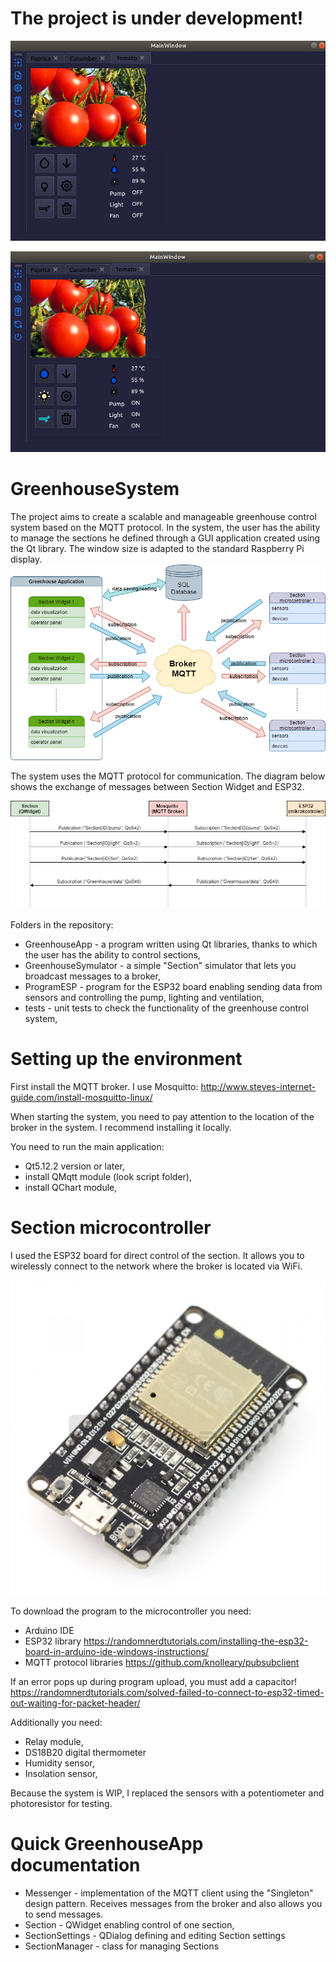 # The project is under development!

![](Others/Foto/Presentation1.PNG)

![](Others/Foto/Presentation2.PNG)

# GreenhouseSystem

The project aims to create a scalable and manageable greenhouse control system based on the MQTT protocol. In the system, the user has the ability to manage the sections he defined through a GUI application created using the Qt library. The window size is adapted to the standard Raspberry Pi display.
![](Others/Foto/Block_scheme.png)

The system uses the MQTT protocol for communication. The diagram below shows the exchange of messages between Section Widget and ESP32.

![](Others/Foto/Diagram.png)


Folders in the repository:
- GreenhouseApp - a program written using Qt libraries, thanks to which the user has the ability to control sections,
- GreenhouseSymulator - a simple "Section" simulator that lets you broadcast messages to a broker,
- ProgramESP - program for the ESP32 board enabling sending data from sensors and controlling the pump, lighting and ventilation,
- tests - unit tests to check the functionality of the greenhouse control system,

# Setting up the environment

First install the MQTT broker. I use Mosquitto:
http://www.steves-internet-guide.com/install-mosquitto-linux/

When starting the system, you need to pay attention to the location of the broker in the system. I recommend installing it locally.

You need to run the main application:
- Qt5.12.2 version or later,
- install QMqtt module (look script folder),
- install QChart module,

# Section microcontroller

I used the ESP32 board for direct control of the section. It allows you to wirelessly connect to the network where the broker is located via WiFi.

![](Others/Foto/ESP32.jpg)

To download the program to the microcontroller you need:
- Arduino IDE
- ESP32 library https://randomnerdtutorials.com/installing-the-esp32-board-in-arduino-ide-windows-instructions/
- MQTT protocol libraries  https://github.com/knolleary/pubsubclient

If an error pops up during program upload, you must add a capacitor! 
https://randomnerdtutorials.com/solved-failed-to-connect-to-esp32-timed-out-waiting-for-packet-header/

Additionally you need:
- Relay module,
- DS18B20 digital thermometer
- Humidity sensor,
- Insolation sensor,

Because the system is WIP, I replaced the sensors with a potentiometer and photoresistor for testing.

# Quick GreenhouseApp documentation

- Messenger - implementation of the MQTT client using the "Singleton" design pattern. Receives messages from the broker and also allows you to send messages.
- Section - QWidget enabling control of one section,
- SectionSettings - QDialog defining and editing Section settings
- SectionManager - class for managing Sections